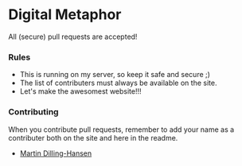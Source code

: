 # Digital Metaphor

All (secure) pull requests are accepted!

### Rules

* This is running on my server, so keep it safe and secure ;)  
* The list of contributers must always be available on the site.
* Let's make the awesomest website!!!

### Contributing

When you contribute pull requests, remember to add your name as a contributer both on the site and here in the readme.

* [Martin Dilling-Hansen](https://github.com/martindilling)
